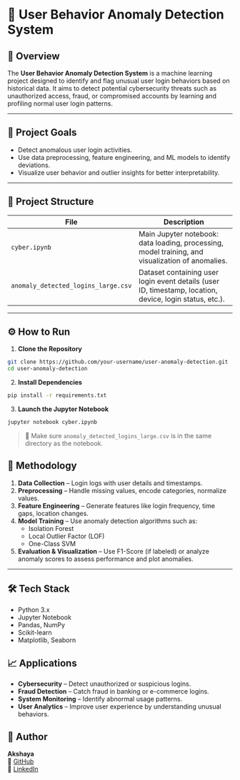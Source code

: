
# 🧠 User Behavior Anomaly Detection System

## 📌 Overview
The **User Behavior Anomaly Detection System** is a machine learning project designed to identify and flag unusual user login behaviors based on historical data. It aims to detect potential cybersecurity threats such as unauthorized access, fraud, or compromised accounts by learning and profiling normal user login patterns.

---

## 🎯 Project Goals
- Detect anomalous user login activities.
- Use data preprocessing, feature engineering, and ML models to identify deviations.
- Visualize user behavior and outlier insights for better interpretability.

---

## 📂 Project Structure

| File | Description |
|------|-------------|
| `cyber.ipynb` | Main Jupyter notebook: data loading, processing, model training, and visualization of anomalies. |
| `anomaly_detected_logins_large.csv` | Dataset containing user login event details (user ID, timestamp, location, device, login status, etc.). |

---

## ⚙️ How to Run

1. **Clone the Repository**
```bash
git clone https://github.com/your-username/user-anomaly-detection.git
cd user-anomaly-detection
```

2. **Install Dependencies**
```bash
pip install -r requirements.txt
```

3. **Launch the Jupyter Notebook**
```bash
jupyter notebook cyber.ipynb
```

> 📌 Make sure `anomaly_detected_logins_large.csv` is in the same directory as the notebook.



## 🧪 Methodology

1. **Data Collection** – Login logs with user details and timestamps.
2. **Preprocessing** – Handle missing values, encode categories, normalize values.
3. **Feature Engineering** – Generate features like login frequency, time gaps, location changes.
4. **Model Training** – Use anomaly detection algorithms such as:
   - Isolation Forest
   - Local Outlier Factor (LOF)
   - One-Class SVM
5. **Evaluation & Visualization** – Use F1-Score (if labeled) or analyze anomaly scores to assess performance and plot anomalies.

---

## 🛠 Tech Stack

- Python 3.x  
- Jupyter Notebook  
- Pandas, NumPy  
- Scikit-learn  
- Matplotlib, Seaborn  


## 📈 Applications

- **Cybersecurity** – Detect unauthorized or suspicious logins.
- **Fraud Detection** – Catch fraud in banking or e-commerce logins.
- **System Monitoring** – Identify abnormal usage patterns.
- **User Analytics** – Improve user experience by understanding unusual behaviors.


## 👤 Author

**Akshaya**  
🔗 [GitHub](https://github.com/AkshayaBadugu)  
🔗 [LinkedIn](www.linkedin.com/in/akshaya-badugu-224a45266)
